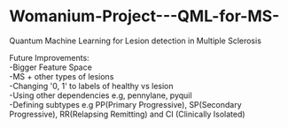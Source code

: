 # Womanium-Project---QML-for-MS-
Quantum Machine Learning for Lesion detection in Multiple Sclerosis 

Future Improvements:     
-Bigger Feature Space                             
-MS + other types of lesions    
-Changing '0, 1' to labels of healthy vs lesion  
-Using other dependencies e.g, pennylane, pyquil  
-Defining subtypes e.g PP(Primary Progressive), SP(Secondary Progressive), RR(Relapsing Remitting) and CI (Clinically Isolated)
